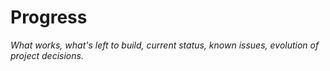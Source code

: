 # Progress

*What works, what's left to build, current status, known issues, evolution of project decisions.*
